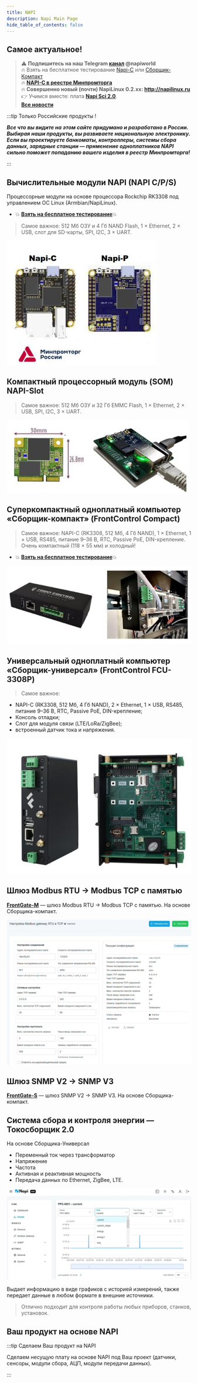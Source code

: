 ```yaml
---
title: NAPI
description: Napi Main Page
hide_table_of_contents: false
---
```


<!-- # Все о модулях NAPI и устройствах на NAPI -->
<!--
[![NNZ BANNER](../../static/img/banner/nnz-conf.jpeg)](https://event.nnz-ipc.ru/?utm_source=personal_email_banner&utm_medium=email&utm_campaign=dpa_conf_2024)

# Модули NAPI и устройства на их основе
-->
<!-- ***Вся мощь Linux в Embedded устройствах***-->

## Самое актуальное!
>:warning: **Подпишитесь на наш Telegram [канал](https://t.me/napiworld) @napiworld** \
> :fire: Взять на бесплатное тестирование [Napi-С](/docs/demokits/demokit2/) или [Сборщик-Компакт](/docs/demokits/demokit1/) \
> :fire: **[NAPI-C в реестре Минпромторга](/blog/napi-c-v-reestre-minpromtorg/)** \
> :fire: **Совершенно новый (почти) NapiLinux 0.2.xx: http://napilinux.ru** \
> :point_right: Учимся вместе: плата **[Napi Sci 2.0](/docs/sci/napisci/)**. \
> **[Все новости](/blog/archive)**

<!--![Napi front view](../../static/img/banner/napi-desert.jpg) -->

<!-- [![Napi Banner](../../static/img/banner/napi-desert-long-long.jpg)](/docs/napi-intro) -->

<!-- [![Napi Banner](../../static/img/banner/napi-c-2.jpg)](/docs/napi-intro) -->
<!--
**[Взять на бесплатное тестирование](/docs/demokits/getontest-demokit2)** | **[Купить](https://nnz-ipc.ru/catalogue/front_man/front_control/modul_napi_c/)**

[![Fcc banner](../../static/img/banner/fcc2-1.jpg)](/docs/computers/frontcontrol-compact)

**[Взять на бесплатное тестирование](/docs/demokits/getontest-demokit1)** | **[Купить](https://nnz-ipc.ru/catalogue/front_man/front_compact/front_compact_159_101/)**
-->
<!--
[![Fcc banner](../../static/img/banner/napi-s-2.jpg)](/docs/napi-som-intro)
-->

:::tip Только Российские продукты !

***Все что вы видите на этом сайте придумано и разработано в России. Выбирая наши продукты, вы развиваете национальную электронику. Если вы проектируете банкоматы, контроллеры, системы сбора данных, зарядные станции — применение одноплатников NAPI сильно поможет попаданию вашего изделия в реестр Минпромторга!***

:::

## Вычислительные модули NAPI (NAPI C/P/S)

Процессорные модули на основе процессора Rockchip RK3308 под управлением ОС Linux (Armbian/NapiLinux).

- :boom: **[Взять на бесплатное тестирование](/docs/demokits/getontest-demokit2)**:boom:

<!-- ![Napi front view](../../static/img/napi-som/napi12.png) -->
<!-- [![Logo](https://example.com/logo.png)](https://example.com) -->
 >Самое важное: 512 Мб ОЗУ и 4 Гб NAND Flash, 1 × Ethernet, 2 × USB, слот для SD-карты, SPI, I2C, 3 × UART.

[![Процессорные модули NAPI](../../docs/img-napi-s/napi-s-m2.jpg)](/docs/napi-intro)


 <!-- **[Подробнее...](/docs/napi-intro)** -->

 ## Компактный процессорный модуль (SOM) NAPI-Slot

>Самое важное: 512 Мб ОЗУ и 32 Гб EMMC Flash, 1 × Ethernet, 2 × USB, SPI, I2C, 3 × UART.

<!-- ![](../../docs/img-napi-s/napi-s-small.jpg) -->

[![Модуль NAPI-Slot](../../docs/img-napi-s/napi-s-m1.jpg)](docs/napi-som-intro)
<!--
:::tip Очень маленький вычислитель !

Имеет 512Мб ОЗУ и 32Гб EMMC. Поставляется с платой с интерфейсами для тестирования и прошивки.

![](../../docs/napi-som/img2/napi-slot-blue-2.jpg)

:::
-->

## Суперкомпактный одноплатный компьютер «Сборщик-компакт» (FrontControl Compact)

>Самое важное: NAPI-C (RK3308, 512 Мб, 4 Гб NAND), 1 × Ethernet, 1 × USB, RS485, питание 9–36 В, RTC, Passive PoE, DIN-крепление. Очень компактный (118 × 55 мм) и холодный!

<!-- - :boom: **[Документация](/docs/computers/frontcontrol-compact/)** :boom: -->
- :boom: **[Взять на бесплатное тестирование](/docs/demokits/getontest-demokit1)**:boom:
<!-- - :boom: **[Купить](https://nnz-ipc.ru/catalogue/front_man/front_compact/front_compact_159_101/)**:boom: -->


<!-- ![](../../docs/img-compact/balck4-allb.jpg) -->

[![Сборщик-компакт](../../docs/img-compact/compact-new.jpg)](/docs/computers/frontcontrol-compact/)

<!-- **[Подробнее...](/docs/computers/frontcontrol-compact/)** -->

<!-- # Программные комплексы на основе  "Сборщик-компакт" -->

## Универсальный одноплатный компьютер «Сборщик-универсал» (FrontControl FCU-3308P)

>Самое важное:

- NAPI-C (RK3308, 512 Мб, 4 Гб NAND), 2 × Ethernet, 1 × USB, RS485, питание 9–36 В, RTC, Passive PoE, DIN-крепление;
- Консоль отладки;
- Слот для модуля связи (LTE/LoRa/ZigBee);
- встроенный датчик тока и напряжения.

[![Сборщик-универсал FCU-3308P](../../docs/computers-industrial/FCU3308P/img/fcu3308-main-2.jpg)](/docs/computers-industrial/FCU3308P/)


## Шлюз Modbus RTU → Modbus TCP с памятью

**[FrontGate-M](/docs/special/frontfage-m/)** — шлюз Modbus RTU → Modbus TCP с памятью. На основе Сборщика-компакт.

![Шлюз ModBus FrontGate-M](../../docs/special/frontfage-m/img/fgm-n1.jpg)

## Шлюз SNMP V2 → SNMP V3

**[FrontGate-S](/docs/special/frontgate-s/)** — шлюз SNMP V2 → SNMP V3. На основе Сборщика-компакт.

## Система сбора и контроля энергии — Токосборщик 2.0

На основе Сборщика-Универсал

- Переменный ток через трансформатор
- Напряжение
- Частота
- Активная и реактивная мощность
- Передача данных по Ethernet, ZigBee, LTE.

![Интерфейс Токосборщика](../../docs/computers/img-fcp/fcp-1-screenshot.jpg)

Выдает информацию в виде графиков с историей измерений, также передает данные в любом формате в внешние источники.

>Отлично подходит для контроля работы любых приборов, станков, установок.

## Ваш продукт на основе NAPI

:::tip Сделаем Ваш продукт на NAPI

Сделаем несущую плату на основе NAPI под Ваш проект (датчики, сенсоры, модули сбора, АЦП, модули передачи данных).

:::
